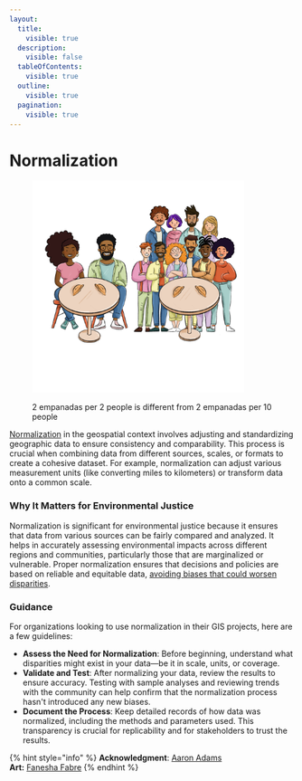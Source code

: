 ```yaml
---
layout:
  title:
    visible: true
  description:
    visible: false
  tableOfContents:
    visible: true
  outline:
    visible: true
  pagination:
    visible: true
---
```


# Normalization

<figure><img src="../.gitbook/assets/Empanada.jpg" alt="" width="375"><figcaption><p>2 empanadas per 2 people is different from 2 empanadas per 10 people</p></figcaption></figure>

[Normalization](https://support.esri.com/en-us/gis-dictionary/normalization) in the geospatial context involves adjusting and standardizing geographic data to ensure consistency and comparability. This process is crucial when combining data from different sources, scales, or formats to create a cohesive dataset. For example, normalization can adjust various measurement units (like converting miles to kilometers) or transform data onto a common scale.

### **Why It Matters for Environmental Justice**

Normalization is significant for environmental justice because it ensures that data from various sources can be fairly compared and analyzed. It helps in accurately assessing environmental impacts across different regions and communities, particularly those that are marginalized or vulnerable. Proper normalization ensures that decisions and policies are based on reliable and equitable data, [avoiding biases that could worsen disparities](https://www.tandfonline.com/doi/full/10.1080/17445647.2023.2235385).

### **Guidance**&#x20;

For organizations looking to use normalization in their GIS projects, here are a few guidelines:

* **Assess the Need for Normalization**: Before beginning, understand what disparities might exist in your data—be it in scale, units, or coverage.
* **Validate and Test**: After normalizing your data, review the results to ensure accuracy. Testing with sample analyses and reviewing trends with the community can help confirm that the normalization process hasn't introduced any new biases.
* **Document the Process**: Keep detailed records of how data was normalized, including the methods and parameters used. This transparency is crucial for replicability and for stakeholders to trust the results.

{% hint style="info" %}
**Acknowledgment**: [Aaron Adams](https://www.linkedin.com/in/aaron-maxwell-adams/)\
**Art:** [Fanesha Fabre](https://www.faneshafabreart.com/)
{% endhint %}
